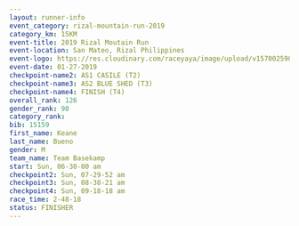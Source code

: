```yaml
---
layout: runner-info 
event_category: rizal-mountain-run-2019 
category_km: 15KM 
event-title: 2019 Rizal Moutain Run 
event-location: San Mateo, Rizal Philippines 
event-logo: https://res.cloudinary.com/raceyaya/image/upload/v1570025909/logo/rizal-mountain_gkfete.jpg 
event-date: 01-27-2019 
checkpoint-name2: AS1 CASILE (T2) 
checkpoint-name3: AS2 BLUE SHED (T3) 
checkpoint-name4: FINISH (T4) 
overall_rank: 126
gender_rank: 90
category_rank: 
bib: 15159
first_name: Keane
last_name: Bueno
gender: M
team_name: Team Basekamp
start: Sun, 06-30-00 am
checkpoint2: Sun, 07-29-52 am
checkpoint3: Sun, 08-38-21 am
checkpoint4: Sun, 09-18-18 am
race_time: 2-48-18
status: FINISHER
---
```

